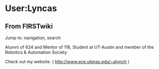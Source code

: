 # User:Lyncas

## From FIRSTwiki

Jump to: navigation, search

Alumni of 624 and Mentor of 118, Student at UT-Austin and member of the Robotics & Automation Society

Check out my website. ( <http://www.ece.utexas.edu/~alynch> )
